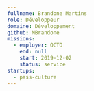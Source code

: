 ```yaml
---
fullname: Brandone Martins
role: Développeur
domaine: Développement
github: MBrandone
missions:
  - employer: OCTO
    end: null
    start: 2019-12-02
    status: service
startups:
  - pass-culture
---
```

